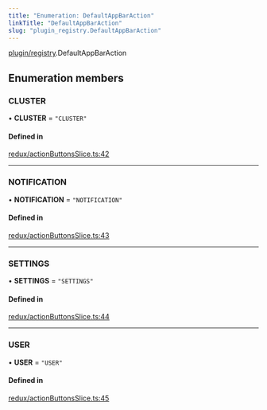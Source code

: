 ```yaml
---
title: "Enumeration: DefaultAppBarAction"
linkTitle: "DefaultAppBarAction"
slug: "plugin_registry.DefaultAppBarAction"
---
```


[plugin/registry](../modules/plugin_registry.md).DefaultAppBarAction

## Enumeration members

### CLUSTER

• **CLUSTER** = `"CLUSTER"`

#### Defined in

[redux/actionButtonsSlice.ts:42](https://github.com/headlamp-k8s/headlamp/blob/2ce94491/frontend/src/redux/actionButtonsSlice.ts#L42)

___

### NOTIFICATION

• **NOTIFICATION** = `"NOTIFICATION"`

#### Defined in

[redux/actionButtonsSlice.ts:43](https://github.com/headlamp-k8s/headlamp/blob/2ce94491/frontend/src/redux/actionButtonsSlice.ts#L43)

___

### SETTINGS

• **SETTINGS** = `"SETTINGS"`

#### Defined in

[redux/actionButtonsSlice.ts:44](https://github.com/headlamp-k8s/headlamp/blob/2ce94491/frontend/src/redux/actionButtonsSlice.ts#L44)

___

### USER

• **USER** = `"USER"`

#### Defined in

[redux/actionButtonsSlice.ts:45](https://github.com/headlamp-k8s/headlamp/blob/2ce94491/frontend/src/redux/actionButtonsSlice.ts#L45)
